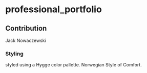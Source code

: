 # professional_portfolio 

## Contribution
Jack Nowaczewski

### Styling
styled using a Hygge color pallette. Norwegian Style of Comfort.